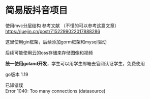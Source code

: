 # 简易版抖音项目  

使用mvc分层结构
参考文献  （不懂的可以参考这篇文章）
https://juejin.cn/post/7152299022017888286

这里使用gin框架，后续添加gorm框架和mysql驱动

后续可能使用云的oss存储来存储图像和视频

**统一使用goland开发**，学生可以用学生邮箱去官网认证学生，免费使用

go版本 1.19 


已知错误  
Error 1040: Too many connections (datasource)
